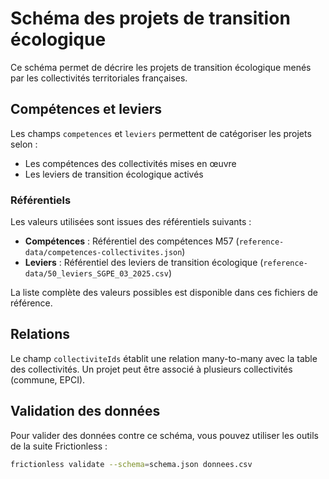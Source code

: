 <MenuSchema />

# Schéma des projets de transition écologique

Ce schéma permet de décrire les projets de transition écologique menés par les collectivités territoriales françaises.

## Compétences et leviers

Les champs `competences` et `leviers` permettent de catégoriser les projets selon :
- Les compétences des collectivités mises en œuvre
- Les leviers de transition écologique activés

### Référentiels

Les valeurs utilisées sont issues des référentiels suivants :
- **Compétences** : Référentiel des compétences M57 (`reference-data/competences-collectivites.json`)
- **Leviers** : Référentiel des leviers de transition écologique (`reference-data/50_leviers_SGPE_03_2025.csv`)

La liste complète des valeurs possibles est disponible dans ces fichiers de référence.

## Relations

Le champ `collectiviteIds` établit une relation many-to-many avec la table des collectivités. Un projet peut être associé à plusieurs collectivités (commune, EPCI).

## Validation des données

Pour valider des données contre ce schéma, vous pouvez utiliser les outils de la suite Frictionless :

```bash
frictionless validate --schema=schema.json donnees.csv
```